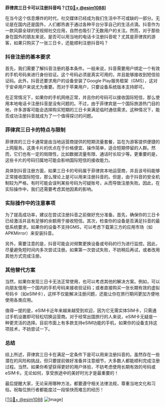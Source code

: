 **菲律宾三日卡可以注册抖音吗？[[TG💪+ @esim1088](https://t.me/s/esim1088)]**

在当今这个信息爆炸的时代，社交媒体已经成为我们生活中不可或缺的一部分。无论是在国内还是国外，人们都热衷于通过各种平台分享自己的生活点滴。抖音作为一款风靡全球的短视频社交应用，自然也吸引了无数用户的关注。然而，对于那些身在国外的朋友来说，是否可以用当地的电话卡注册抖音呢？尤其是菲律宾的游客，如果只购买了一张三日卡，还能顺利注册抖音吗？

### 抖音注册的基本要求

首先，我们需要了解抖音注册的基本条件。一般来说，抖音需要用户绑定一个有效的手机号码来进行身份验证。这个号码必须是真实可用的，并且能够接收到短信验证码。此外，抖音还要求用户的设备安装了Google Play服务框架（GMS），这对于安卓用户来说尤为重要。而对于苹果用户，只要设备系统版本支持即可。

在正常情况下，如果你的手机网络正常，并且你的号码可以接收国际短信，那么使用本地电话卡注册抖音是没有问题的。不过，由于菲律宾是一个国际旅游热门目的地，许多游客可能会选择购买短期的三日卡来满足临时通信需求。这种情况下，能否成功注册抖音就成为了一个值得探讨的问题。

### 菲律宾三日卡的特点与限制

菲律宾的三日卡通常是由当地运营商提供的短期流量套餐，旨在为游客提供便捷的上网服务。这类卡片的优点在于价格便宜、操作简单，适合短期停留的人群。然而，它们也有一定的局限性，比如数据流量有限、通话时长较少等。更重要的是，这些卡片的号码归属地可能会影响国际短信的接收能力。

具体到抖音注册方面，如果三日卡的号码属于菲律宾本地运营商，并且该号码能够正常接收国际短信，那么理论上是可以用来注册抖音的。但是，由于抖音的安全机制较为严格，有时可能会误判某些号码为可疑账号，从而导致注册失败。因此，在实际操作中，我们还需要考虑其他因素的影响。

### 实际操作中的注意事项

为了提高成功率，建议在尝试注册抖音之前做好充分准备。首先，确保你的三日卡已经激活并且有足够的余额用于接收短信。其次，检查你的设备是否满足抖音的最低系统要求。如果你的设备不支持GMS，可以考虑下载第三方的应用市场（如APKMirror）来安装抖音。

另外，需要注意的是，抖音可能会对频繁更换设备或号码的行为进行监控。因此，尽量避免短时间内多次尝试注册。如果第一次尝试失败，不妨稍后再试，或者改用其他方式完成注册。

### 其他替代方案

当然，如果你发现三日卡无法正常使用，也可以考虑其他的解决方案。例如，可以向朋友借用一个国内的手机号码来接收验证码；或者直接购买一张长期有效的虚拟号码卡（如eSIM卡），这样不仅能解决注册问题，还能让你在旅行期间更加方便地使用各类应用。

值得一提的是，eSIM卡近年来越来越受到欢迎，因为它无需实体SIM卡，只需通过手机设置即可轻松切换运营商。对于经常出国旅行的人来说，eSIM卡无疑是一种更灵活的选择。目前市面上有多款支持eSIM功能的手机，如果你的设备支持这项技术，不妨尝试一下。

### 总结

综上所述，菲律宾三日卡在满足一定条件下是可以用来注册抖音的。虽然存在一些潜在的风险和挑战，但只要提前做好准备并注意细节，大多数人都能顺利完成注册过程。当然，如果你希望获得更好的用户体验，不妨考虑使用长期有效的号码或eSIM卡。无论如何，享受旅途中的美好时光才是最重要的！

最后提醒大家，无论采用哪种方法，都要遵守相关法律法规，尊重当地文化和习俗。祝每位旅行者都能度过一段愉快而难忘的经历！

[[TG💪+ @esim1088](https://t.me/s/esim1088) ![Image](https://i.postimg.cc/4NQfJmqS/Snipaste-2025-05-13-00-14-12.png)]